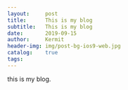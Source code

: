 ```yaml
---
layout:     post
title:      This is my blog
subtitle:   This is my blog
date:       2019-09-15
author:     Kermit
header-img: img/post-bg-ios9-web.jpg
catalog:    true
tags:
---
```

this is my blog.